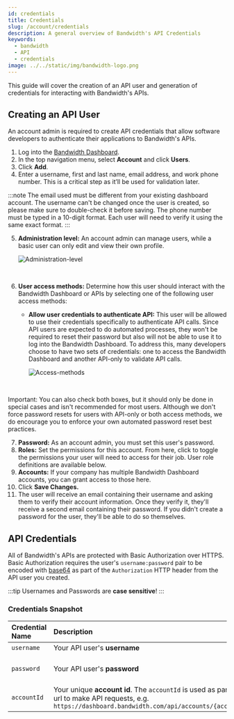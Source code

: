 ```yaml
---
id: credentials
title: Credentials
slug: /account/credentials
description: A general overview of Bandwidth's API Credentials
keywords:
  - bandwidth
  - API
  - credentials
image: ../../static/img/bandwidth-logo.png
---
```


This guide will cover the creation of an API user and generation of credentials for interacting with Bandwidth's APIs.

## Creating an API User

An account admin is required to create API credentials that allow software developers to authenticate their applications to Bandwidth's APIs.

1. Log into the [Bandwidth Dashboard](https://dashboard.bandwidth.com/).
2. In the top navigation menu, select **Account** and click **Users**.
3. Click **Add**.
4. Enter a username, first and last name, email address, and work phone number. This is a critical step as it’ll be used for validation later.

:::note
The email used must be different from your existing dashboard account. The username can't be changed once the user is created, so please make sure to double-check it before saving. The phone number must be typed in a 10-digit format. Each user will need to verify it using the same exact format.
:::

5. **Administration level:** An account admin can manage users, while a basic user can only edit and view their own profile.

    <img
      src=https://support.bandwidth.com/hc/article_attachments/7874870668311/administration-level.png
      alt="Administration-level"
      class="center"
    />
<br/>

6. **User access methods:** Determine how this user should interact with the Bandwidth Dashboard or APIs by selecting one of the following user access methods:

    - **Allow user credentials to authenticate API:** This user will be allowed to use their credentials specifically to authenticate API calls. Since API users are expected to do automated processes, they won't be required to reset their password but also will not be able to use it to log into the Bandwidth Dashboard. To address this, many developers choose to have two sets of credentials: one to access the Bandwidth Dashboard and another API-only to validate API calls.

      <img
      src=https://support.bandwidth.com/hc/article_attachments/7875402232855/bandwidth-dashboard-access.png
      alt="Access-methods"
      class="center"
      />
<br/>

Important: You can also check both boxes, but it should only be done in special cases and isn't recommended for most users. Although we don't force password resets for users with API-only or both access methods, we do encourage you to enforce your own automated password reset best practices.

7. **Password:** As an account admin, you must set this user's password.
8. **Roles:** Set the permissions for this account. From here, click to toggle the permissions your user will need to access for their job. User role definitions are available below.
9. **Accounts:** If your company has multiple Bandwidth Dashboard accounts, you can grant access to those here.
10. Click **Save Changes.**
11. The user will receive an email containing their username and asking them to verify their account information. Once they verify it, they'll receive a second email containing their password. If you didn't create a password for the user, they'll be able to do so themselves.

## API Credentials

All of Bandwidth's APIs are protected with Basic Authorization over HTTPS. Basic Authorization requires the user's `username:password` pair to be encoded with [base64](https://en.wikipedia.org/wiki/Base64) as part of the `Authorization` HTTP header from the API user you created.

:::tip
Usernames and Passwords are **case sensitive**!
:::

### Credentials Snapshot

| Credential Name | Description                                                                                                                                                   | Example                                            |
|:----------------|:--------------------------------------------------------------------------------------------------------------------------------------------------------------|:---------------------------------------------------|
| `username`      | Your API user's **username**                                                                                                                                  | `jdoe`                                             |
| `password`      | Your API user's **password**                                                                                                                                  | `correct-horse-battery-staple`                     |
| `accountId`     | Your unique **account id**. The `accountId` is used as part of the url to make API requests, e.g. `https://dashboard.bandwidth.com/api/accounts/{accountId}/` | `920012`                                           |